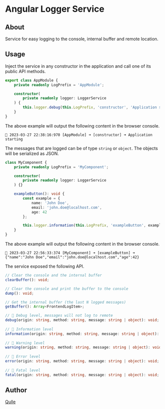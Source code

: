 # Angular Logger Service

## About

Service for easy logging to the console, internal buffer and remote location.

## Usage

Inject the service in any constructor in the application and call one of its public API methods.
```typescript
export class AppModule {
    private readonly LogPrefix = 'AppModule';

    constructor(
        private readonly logger: LoggerService
    ) {
        this.logger.debug(this.LogPrefix, 'constructor', 'Application starting');
    }
}
```

The above example will output the following content in the browser console.
```
🐳 2023-03-27 22:38:16:970 [AppModule] ➜ [constructor] ➜ Application starting
```

The messages that are logged can be of type `string` or `object`. The objects will be serialized as JSON.
```typescript
class MyComponent {
    private readonly LogPrefix = 'MyComponent';

    constructor(
        private readonly logger: LoggerService
    ) {}

    exampleButton(): void {
        const example = {
            name: 'John Doe',
            email: 'john.doe@localhost.com',
            age: 42
        };

        this.logger.information(this.LogPrefix, 'exampleButton', example);
    }
}
```

The above example will output the following content in the browser console.
```
🐸 2023-03-27 22:56:33:374 [MyComponent] ➜ [exampleButton] ➜ {"name":"John Doe","email":"john.doe@localhost.com","age":42}
```

The service exposed the following API.
```typescript
// Clear the console and the internal buffer
clearBuffer(): void;

// Clear the console and print the buffer to the console
dump(): void;

// Get the internal buffer (the last N logged messages)
getBuffer(): Array<FrontendLogItem>;

// 🐳 Debug level, messages will not log to remote
debug(origin: string, method: string, message: string | object): void;
    
// 🐸 Information level
information(origin: string, method: string, message: string | object): void;
    
// 🐠 Warning level
warning(origin: string, method: string, message: string | object): void;
    
// 🐝 Error level
error(origin: string, method: string, message: string | object): void;
    
// 🐞 Fatal level
fatal(origin: string, method: string, message: string | object): void;
```

## Author
[Qulle](https://github.com/qulle/)